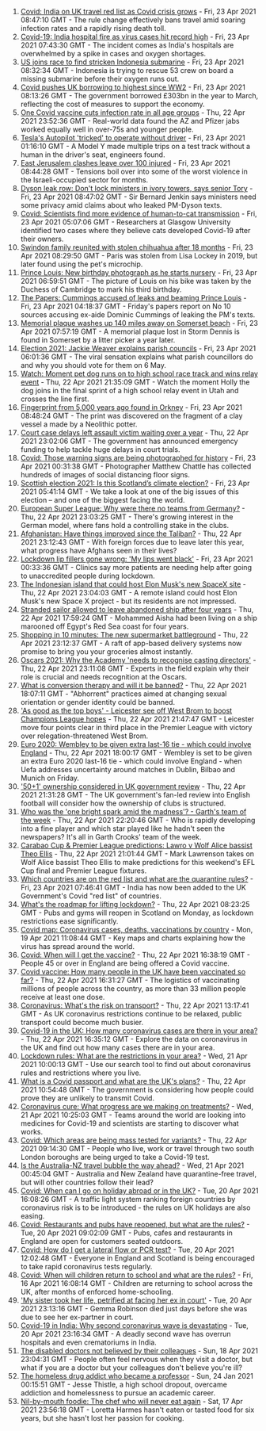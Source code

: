 1. [Covid: India on UK travel red list as Covid crisis grows](https://www.bbc.co.uk/news/uk-56848006) - Fri, 23 Apr 2021 08:47:10 GMT - The rule change effectively bans travel amid soaring infection rates and a rapidly rising death toll.
2. [Covid-19: India hospital fire as virus cases hit record high](https://www.bbc.co.uk/news/world-asia-56855387) - Fri, 23 Apr 2021 07:43:30 GMT - The incident comes as India's hospitals are overwhelmed by a spike in cases and oxygen shortages.
3. [US joins race to find stricken Indonesia submarine](https://www.bbc.co.uk/news/world-asia-56851487) - Fri, 23 Apr 2021 08:32:34 GMT - Indonesia is trying to rescue 53 crew on board a missing submarine before their oxygen runs out.
4. [Covid pushes UK borrowing to highest since WW2](https://www.bbc.co.uk/news/business-56856195) - Fri, 23 Apr 2021 08:13:26 GMT - The government borrowed £303bn in the year to March, reflecting the cost of measures to support the economy.
5. [One Covid vaccine cuts infection rate in all age groups](https://www.bbc.co.uk/news/health-56844220) - Thu, 22 Apr 2021 23:52:36 GMT - Real-world data found the AZ and Pfizer jabs worked equally well in over-75s and younger people.
6. [Tesla's Autopilot 'tricked' to operate without driver](https://www.bbc.co.uk/news/technology-56854417) - Fri, 23 Apr 2021 01:16:10 GMT - A Model Y made multiple trips on a test track without a human in the driver's seat, engineers found.
7. [East Jerusalem clashes leave over 100 injured](https://www.bbc.co.uk/news/world-middle-east-56854275) - Fri, 23 Apr 2021 08:44:28 GMT - Tensions boil over into some of the worst violence in the Israeli-occupied sector for months.
8. [Dyson leak row: Don't lock ministers in ivory towers, says senior Tory](https://www.bbc.co.uk/news/uk-politics-56856901) - Fri, 23 Apr 2021 08:47:02 GMT - Sir Bernard Jenkin says ministers need some privacy amid claims about who leaked PM-Dyson texts.
9. [Covid: Scientists find more evidence of human-to-cat transmission](https://www.bbc.co.uk/news/uk-scotland-glasgow-west-56821770) - Fri, 23 Apr 2021 05:07:06 GMT - Researchers at Glasgow University identified two cases where they believe cats developed Covid-19 after their owners.
10. [Swindon family reunited with stolen chihuahua after 18 months](https://www.bbc.co.uk/news/uk-england-wiltshire-56856849) - Fri, 23 Apr 2021 08:29:50 GMT - Paris was stolen from Lisa Lockey in 2019, but later found using the pet's microchip.
11. [Prince Louis: New birthday photograph as he starts nursery](https://www.bbc.co.uk/news/uk-56853207) - Fri, 23 Apr 2021 06:59:51 GMT - The picture of Louis on his bike was taken by the Duchess of Cambridge to mark his third birthday.
12. [The Papers: Cummings accused of leaks and beaming Prince Louis](https://www.bbc.co.uk/news/blogs-the-papers-56854427) - Fri, 23 Apr 2021 04:18:37 GMT - Friday's papers report on No 10 sources accusing ex-aide Dominic Cummings of leaking the PM's texts.
13. [Memorial plaque washes up 140 miles away on Somerset beach](https://www.bbc.co.uk/news/uk-england-somerset-56847542) - Fri, 23 Apr 2021 07:57:19 GMT - A memorial plaque lost in Storm Dennis is found in Somerset by a litter picker a year later.
14. [Election 2021: Jackie Weaver explains parish councils](https://www.bbc.co.uk/news/uk-england-leeds-56847148) - Fri, 23 Apr 2021 06:01:36 GMT - The viral sensation explains what parish councillors do and why you should vote for them on 6 May.
15. [Watch: Moment pet dog runs on to high school race track and wins relay event](https://www.bbc.co.uk/sport/av/athletics/56854177) - Thu, 22 Apr 2021 21:35:09 GMT - Watch the moment Holly the dog joins in the final sprint of a high school relay event in Utah and crosses the line first.
16. [Fingerprint from 5,000 years ago found in Orkney](https://www.bbc.co.uk/news/uk-scotland-north-east-orkney-shetland-56858268) - Fri, 23 Apr 2021 08:48:24 GMT - The print was discovered on the fragment of a clay vessel a made by a Neolithic potter.
17. [Court case delays left assault victim waiting over a year](https://www.bbc.co.uk/news/uk-56765175) - Thu, 22 Apr 2021 23:02:06 GMT - The government has announced emergency funding to help tackle huge delays in court trials.
18. [Covid: Those warning signs are being photographed for history](https://www.bbc.co.uk/news/in-pictures-56675382) - Fri, 23 Apr 2021 00:31:38 GMT - Photographer Matthew Chattle has collected hundreds of images of social distancing floor signs.
19. [Scottish election 2021: Is this Scotland’s climate election?](https://www.bbc.co.uk/news/uk-scotland-56848288) - Fri, 23 Apr 2021 05:41:14 GMT - We take a look at one of the big issues of this election – and one of the biggest facing the world.
20. [European Super League: Why were there no teams from Germany?](https://www.bbc.co.uk/news/world-europe-56845662) - Thu, 22 Apr 2021 23:03:25 GMT - There's growing interest in the German model, where fans hold a controlling stake in the clubs.
21. [Afghanistan: Have things improved since the Taliban?](https://www.bbc.co.uk/news/56779160) - Thu, 22 Apr 2021 23:12:43 GMT - With foreign forces due to leave later this year, what progress have Afghans seen in their lives?
22. [Lockdown lip fillers gone wrong: 'My lips went black'](https://www.bbc.co.uk/news/newsbeat-56845921) - Fri, 23 Apr 2021 00:33:36 GMT - Clinics say more patients are needing help after going to unaccredited people during lockdown.
23. [The Indonesian island that could host Elon Musk's new SpaceX site](https://www.bbc.co.uk/news/world-asia-56797133) - Thu, 22 Apr 2021 23:04:03 GMT - A remote island could host Elon Musk's new Space X project - but its residents are not impressed.
24. [Stranded sailor allowed to leave abandoned ship after four years](https://www.bbc.co.uk/news/world-middle-east-56842506) - Thu, 22 Apr 2021 17:59:24 GMT - Mohammed Aisha had been living on a ship marooned off Egypt's Red Sea coast for four years.
25. [Shopping in 10 minutes: The new supermarket battleground](https://www.bbc.co.uk/news/business-56720044) - Thu, 22 Apr 2021 23:12:37 GMT - A raft of app-based delivery systems now promise to bring you your groceries almost instantly.
26. [Oscars 2021: Why the Academy 'needs to recognise casting directors'](https://www.bbc.co.uk/news/entertainment-arts-56813184) - Thu, 22 Apr 2021 23:11:08 GMT - Experts in the field explain why their role is crucial and needs recognition at the Oscars.
27. [What is conversion therapy and will it be banned?](https://www.bbc.co.uk/news/explainers-56496423) - Thu, 22 Apr 2021 18:07:11 GMT - "Abhorrent" practices aimed at changing sexual orientation or gender identity could be banned.
28. ['As good as the top boys' - Leicester see off West Brom to boost Champions League hopes](https://www.bbc.co.uk/sport/football/56754992) - Thu, 22 Apr 2021 21:47:47 GMT - Leicester move four points clear in third place in the Premier League with victory over relegation-threatened West Brom.
29. [Euro 2020: Wembley to be given extra last-16 tie - which could involve England](https://www.bbc.co.uk/sport/football/56852135) - Thu, 22 Apr 2021 18:00:17 GMT - Wembley is set to be given an extra Euro 2020 last-16 tie - which could involve England - when Uefa addresses uncertainty around matches in Dublin, Bilbao and Munich on Friday.
30. ['50+1' ownership considered in UK government review](https://www.bbc.co.uk/sport/football/56852632) - Thu, 22 Apr 2021 21:31:28 GMT - The UK government's fan-led review into English football will consider how the ownership of clubs is structured.
31. [Who was the 'one bright spark amid the madness'? - Garth's team of the week](https://www.bbc.co.uk/sport/football/56849170) - Thu, 22 Apr 2021 22:20:46 GMT - Who is rapidly developing into a fine player and which star played like he hadn't seen the newspapers? It's all in Garth Crooks' team of the week.
32. [Carabao Cup & Premier League predictions: Lawro v Wolf Alice bassist Theo Ellis](https://www.bbc.co.uk/sport/football/56833320) - Thu, 22 Apr 2021 21:01:44 GMT - Mark Lawrenson takes on Wolf Alice bassist Theo Ellis to make predictions for this weekend's EFL Cup final and Premier League fixtures.
33. [Which countries are on the red list and what are the quarantine rules?](https://www.bbc.co.uk/news/explainers-52544307) - Fri, 23 Apr 2021 07:46:41 GMT - India has now been added to the UK Government's Covid "red list" of countries.
34. [What's the roadmap for lifting lockdown?](https://www.bbc.co.uk/news/explainers-52530518) - Thu, 22 Apr 2021 08:23:25 GMT - Pubs and gyms will reopen in Scotland on Monday, as lockdown restrictions ease significantly.
35. [Covid map: Coronavirus cases, deaths, vaccinations by country](https://www.bbc.co.uk/news/world-51235105) - Mon, 19 Apr 2021 11:08:44 GMT - Key maps and charts explaining how the virus has spread around the world.
36. [Covid: When will I get the vaccine?](https://www.bbc.co.uk/news/health-55045639) - Thu, 22 Apr 2021 16:38:19 GMT - People 45 or over in England are being offered a Covid vaccine.
37. [Covid vaccine: How many people in the UK have been vaccinated so far?](https://www.bbc.co.uk/news/health-55274833) - Thu, 22 Apr 2021 16:31:27 GMT - The logistics of vaccinating millions of people across the country, as more than 33 million people receive at least one dose.
38. [Coronavirus: What's the risk on transport?](https://www.bbc.co.uk/news/health-51736185) - Thu, 22 Apr 2021 13:17:41 GMT - As UK coronavirus restrictions continue to be relaxed, public transport could become much busier.
39. [Covid-19 in the UK: How many coronavirus cases are there in your area?](https://www.bbc.co.uk/news/uk-51768274) - Thu, 22 Apr 2021 16:35:12 GMT - Explore the data on coronavirus in the UK and find out how many cases there are in your area.
40. [Lockdown rules: What are the restrictions in your area?](https://www.bbc.co.uk/news/uk-54373904) - Wed, 21 Apr 2021 10:00:13 GMT - Use our search tool to find out about coronavirus rules and restrictions where you live.
41. [What is a Covid passport and what are the UK's plans?](https://www.bbc.co.uk/news/explainers-55718553) - Thu, 22 Apr 2021 10:54:48 GMT - The government is considering how people could prove they are unlikely to transmit Covid.
42. [Coronavirus cure: What progress are we making on treatments?](https://www.bbc.co.uk/news/health-52354520) - Wed, 21 Apr 2021 10:25:03 GMT - Teams around the world are looking into medicines for Covid-19 and scientists are starting to discover what works.
43. [Covid: Which areas are being mass tested for variants?](https://www.bbc.co.uk/news/explainers-54872039) - Thu, 22 Apr 2021 09:14:30 GMT - People who live, work or travel through two south London boroughs are being urged to take a Covid-19 test.
44. [Is the Australia-NZ travel bubble the way ahead?](https://www.bbc.co.uk/news/business-56796943) - Wed, 21 Apr 2021 00:45:04 GMT - Australia and New Zealand have quarantine-free travel, but will other countries follow their lead?
45. [Covid: When can I go on holiday abroad or in the UK?](https://www.bbc.co.uk/news/explainers-52646738) - Tue, 20 Apr 2021 16:08:26 GMT - A traffic light system ranking foreign countries by coronavirus risk is to be introduced - the rules on UK holidays are also easing.
46. [Covid: Restaurants and pubs have reopened, but what are the rules?](https://www.bbc.co.uk/news/business-52977388) - Tue, 20 Apr 2021 09:02:09 GMT - Pubs, cafes and restaurants in England are open for customers seated outdoors.
47. [Covid: How do I get a lateral flow or PCR test?](https://www.bbc.co.uk/news/health-51943612) - Tue, 20 Apr 2021 12:02:48 GMT - Everyone in England and Scotland is being encouraged to take rapid coronavirus tests regularly.
48. [Covid: When will children return to school and what are the rules?](https://www.bbc.co.uk/news/education-51643556) - Fri, 16 Apr 2021 16:08:14 GMT - Children are returning to school across the UK, after months of enforced home-schooling.
49. ['My sister took her life, petrified at facing her ex in court'](https://www.bbc.co.uk/news/uk-56539465) - Tue, 20 Apr 2021 23:13:16 GMT - Gemma Robinson died just days before she was due to see her ex-partner in court.
50. [Covid-19 in India: Why second coronavirus wave is devastating](https://www.bbc.co.uk/news/world-asia-india-56811315) - Tue, 20 Apr 2021 23:16:34 GMT - A deadly second wave has overrun hospitals and even crematoriums in India.
51. [The disabled doctors not believed by their colleagues](https://www.bbc.co.uk/news/disability-56244376) - Sun, 18 Apr 2021 23:04:31 GMT - People often feel nervous when they visit a doctor, but what if you are a doctor but your colleagues don't believe you're ill?
52. [The homeless drug addict who became a professor](https://www.bbc.co.uk/news/stories-55559382) - Sun, 24 Jan 2021 00:15:51 GMT - Jesse Thistle, a high school dropout, overcame addiction and homelessness to pursue an academic career.
53. [Nil-by-mouth foodie: The chef who will never eat again](https://www.bbc.co.uk/news/stories-56688582) - Sat, 17 Apr 2021 23:56:18 GMT - Loretta Harmes hasn't eaten or tasted food for six years, but she hasn't lost her passion for cooking.
